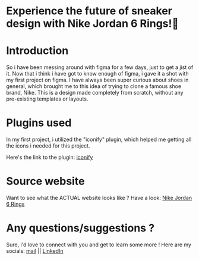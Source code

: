 # Experience the future of sneaker design with Nike Jordan 6 Rings!👟



# Introduction
So i have been messing around with figma for a few days, just to get a jist of it. Now that i think i have got to know enough of figma, i gave it a shot with my first project on figma. I have always been super curious about shoes in general, which brought me to this idea of trying to clone a famous shoe brand, Nike. This is a design made completely from scratch, without any pre-existing templates or layouts.

# Plugins used
In my first project, i utilized the "iconify" plugin, which helped me getting all the icons i needed for this project.

Here's the link to the plugin: [iconify](https://www.figma.com/community/plugin/735098390272716381/iconify)

# Source website
Want to see what the ACTUAL website looks like ? Have a look: [Nike Jordan 6 Rings](https://www.nike.com/t/jordan-6-rings-mens-shoes-2VAD3Y/322992-164)
# Any questions/suggestions ?
Sure, i'd love to connect with you and get to learn some more ! 
Here are my socials: [mail](animesh2006sharma@gmail.com) || [LinkedIn](https://www.linkedin.com/in/animesh-2006-sharma/)
